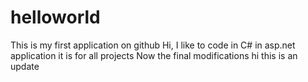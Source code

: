 # helloworld
This is my first application on github
Hi, I like to code in C# in asp.net application it is for all projects
Now the final modifications
hi this is an update
